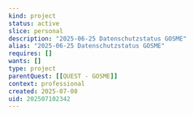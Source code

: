 ```yaml
---
kind: project
status: active
slice: personal
description: "2025-06-25 Datenschutzstatus GOSME"
alias: "2025-06-25 Datenschutzstatus GOSME"
requires: []
wants: []
type: project
parentQuest: [[QUEST - GOSME]]
context: professional
created: 2025-07-08
uid: 202507102342
---
```

